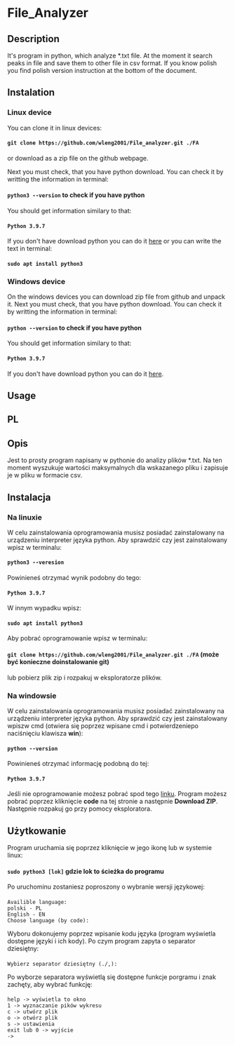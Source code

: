 # File_Analyzer
## Description
 It's program in python, which analyze *.txt file. At the moment it search peaks in file and save them to other file in csv format. If you know polish you find polish version instruction at the bottom of the document.
## Instalation
### Linux device
You can clone it in linux devices: 

#### `git clone https://github.com/wleng2001/File_analyzer.git ./FA`

or download as a zip file on the github webpage.

Next you must check, that you have python download. You can check it by writting the information in terminal: 

#### `python3 --version` to check if you have python

You should get information similary to that:

#### `Python 3.9.7`

If you don't have download python you can do it <a href="https://www.python.org/downloads/">here</a> or you can write the text in terminal:

#### `sudo apt install python3`

### Windows device

On the windows devices you can download zip file from github and unpack it.
Next you must check, that you have python download. You can check it by writting the information in terminal: 

#### `python --version` to check if you have python

You should get information similary to that:

#### `Python 3.9.7`

If you don't have download python you can do it <a href="https://www.python.org/downloads/">here</a>.

## Usage

## PL
## Opis
Jest to prosty program napisany w pythonie do analizy plików *.txt. Na ten moment wyszukuje wartości maksymalnych dla wskazanego pliku i zapisuje je w pliku w formacie csv.
## Instalacja
### Na linuxie
W celu zainstalowania oprogramowania musisz posiadać zainstalowany na urządzeniu interpreter języka python. Aby sprawdzić czy jest zainstalowany wpisz w terminalu:
#### `python3 --veresion`
Powinieneś otrzymać wynik podobny do tego:
#### `Python 3.9.7`
W innym wypadku wpisz:
#### `sudo apt install python3`
Aby pobrać oprogramowanie wpisz w terminalu:
#### `git clone https://github.com/wleng2001/File_analyzer.git ./FA` (może być konieczne doinstalowanie git)
lub pobierz plik zip i rozpakuj w eksploratorze plików.
### Na windowsie
W celu zainstalowania oprogramowania musisz posiadać zainstalowany na urządzeniu interpreter języka python. Aby sprawdzić czy jest zainstalowany wpiszw cmd (otwiera się poprzez wpisane cmd  i potwierdzeniepo naciśnięciu klawisza **win**):
#### `python --version`
Powinieneś otrzymać informację podobną do tej:
#### `Python 3.9.7`
Jeśli nie oprogramowanie możesz pobrać spod tego <a href="https://www.python.org/downloads/">linku</a>.
Program możesz pobrać poprzez kliknięcie **code** na tej stronie a następnie **Download ZIP**. Następnie rozpakuj go przy pomocy eksploratora.

## Użytkowanie
Program uruchamia się poprzez kliknięcie w jego ikonę lub w systemie linux:
#### `sudo python3 [lok]` gdzie lok to ścieżka do programu
Po uruchominu zostaniesz poproszony o wybranie wersji językowej:
####
```
Availible language:
polski - PL
English - EN
Choose language (by code):
```
Wyboru dokonujemy poprzez wpisanie kodu języka (program wyświetla dostępne języki i ich kody).
Po czym program zapyta o separator dziesiętny:
####
```
Wybierz separator dziesiętny (./,):
```
Po wyborze separatora wyświetlą się dostępne funkcje porgramu i znak zachęty, aby wybrać funkcję:
####
```
help -> wyświetla to okno
1 -> wyznaczanie pików wykresu
c -> utwórz plik
o -> otwórz plik
s -> ustawienia
exit lub 0 -> wyjście
->
```
